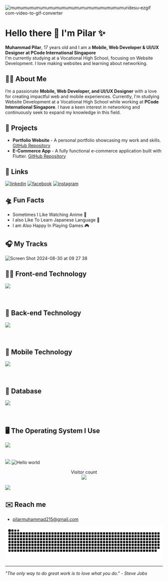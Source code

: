 ![mumumumumumumumumumumumumumumumumumuridesu-ezgif com-video-to-gif-converter](https://github.com/user-attachments/assets/14183f84-61a4-40e5-a50d-6b5d1e19b085)

# Hello there 👋 I'm Pilar ✨

**Muhammad Pilar**, 17 years old and I am a **Mobile, Web Developer & UI/UX Designer at PCode International Singapore**<br>
I'm currently studying at a Vocational High School, focusing on Website Development.
I love making websites and learning about networking.

## 👨‍💻 About Me
I’m a passionate **Mobile, Web Developer, and UI/UX Designer** with a love for creating impactful web and mobile experiences. Currently, I'm studying Website Development at a Vocational High School while working at **PCode International Singapore**. I have a keen interest in networking and continuously seek to expand my knowledge in this field.

## 🚀 Projects
- **Portfolio Website** - A personal portfolio showcasing my work and skills. [GitHub Repository](#)
- **E-Commerce App** - A fully functional e-commerce application built with Flutter. [GitHub Repository](#)

## 🔗 Links
[![linkedin](https://img.shields.io/badge/linkedin-0A66C2?style=for-the-badge&logo=linkedin&logoColor=white)](https://www.linkedin.com/)
[![facebook](https://img.shields.io/badge/facebook-1DA1F2?style=for-the-badge&logo=facebook&logoColor=white)](https://facebook.com/pilar)
[![instagram](https://img.shields.io/badge/instagram-F1B04C?style=for-the-badge&logo=instagram&logoColor=white)](https://www.instagram.com/flames.dart/)

## 🛸 Fun Facts
- Sometimes I Like Watching Anime 🎥
- I also Like To Learn Japanese Language 🎌
- I am Also Happy In Playing Games 🎮

## 🎧 My Tracks
![Screen Shot 2024-08-30 at 09 27 38](https://github.com/user-attachments/assets/f563bb62-cac3-4096-bbd2-3f3c1fecea85)


## 🧑‍💻 Front-end Technology
[![](https://skillicons.dev/icons?i=html,css,js,php,react,nodejs,laravel,bootstrap,figma&perline=8)](https://skillicons.dev)
<br>
<br>
<br>
## 🦾 Back-end Technology
[![](https://skillicons.dev/icons?i=js,php,py,nodejs,expressjs,tensorflow,firebase,c&perline=8)](https://skillicons.dev)
<br>
<br>
<br>
## 📱 Mobile Technology
[![](https://skillicons.dev/icons?i=dart,apple,swift,kotlin,tensorflow,flutter&perline=8)](https://skillicons.dev)
<br>
<br>
<br>
## 💾 Database
[![](https://skillicons.dev/icons?i=firebase,mysql,mongodb,laragon,laravelherd&perline=8)](https://skillicons.dev)
<br>
<br>
<br>
## 🖥 The Operating System I Use
[![](https://skillicons.dev/icons?i=apple,windows,linux&perline=8)](https://skillicons.dev)
<br>
<br>
<br>
![](https://komarev.com/ghpvc/?username=pilarbermanwebster2&label=Profile%20views&color=0e75b6&style=flat)
<img src="https://raw.githubusercontent.com/sagar-viradiya/sagar-viradiya/master/resources/banner.png" alt="Hello world">

<p align="center"> 
  Visitor count<br>
  <img src="https://profile-counter.glitch.me/PilarBermanWebster2/count.svg" />
</p>

![](https://github-readme-stats.vercel.app/api/top-langs/?username=pilarbermanwebster2&layout=donut&theme=holi)

## ✉️ Reach me
- [pilarmuhammad215@gmail.com](mailto:pilarmuhammad215@gmail.com)

<picture>
  <source
    media="(prefers-color-scheme: dark)"
    srcset="https://raw.githubusercontent.com/platane/snk/output/github-contribution-grid-snake-dark.svg"
  />
  <source
    media="(prefers-color-scheme: light)"
    srcset="https://raw.githubusercontent.com/platane/snk/output/github-contribution-grid-snake.svg"
  />
  <img
    alt="github contribution grid snake animation"
    src="https://raw.githubusercontent.com/platane/snk/output/github-contribution-grid-snake.svg"
  />
</picture>

---

*"The only way to do great work is to love what you do." - Steve Jobs*
